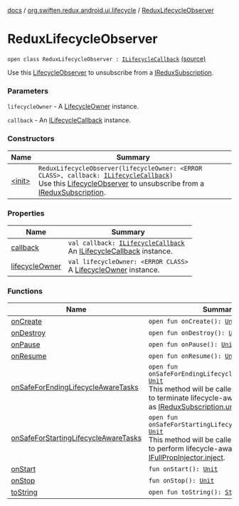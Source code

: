 [docs](../../index.md) / [org.swiften.redux.android.ui.lifecycle](../index.md) / [ReduxLifecycleObserver](./index.md)

# ReduxLifecycleObserver

`open class ReduxLifecycleObserver : `[`ILifecycleCallback`](../-i-lifecycle-callback/index.md) [(source)](https://github.com/protoman92/KotlinRedux/tree/master/android\android-lifecycle\src\main\java/org/swiften/redux/android/ui/lifecycle/AndroidLifecycle.kt#L43)

Use this [LifecycleObserver](#) to unsubscribe from a [IReduxSubscription](../../org.swiften.redux.core/-i-redux-subscription/index.md).

### Parameters

`lifecycleOwner` - A [LifecycleOwner](#) instance.

`callback` - An [ILifecycleCallback](../-i-lifecycle-callback/index.md) instance.

### Constructors

| Name | Summary |
|---|---|
| [&lt;init&gt;](-init-.md) | `ReduxLifecycleObserver(lifecycleOwner: <ERROR CLASS>, callback: `[`ILifecycleCallback`](../-i-lifecycle-callback/index.md)`)`<br>Use this [LifecycleObserver](#) to unsubscribe from a [IReduxSubscription](../../org.swiften.redux.core/-i-redux-subscription/index.md). |

### Properties

| Name | Summary |
|---|---|
| [callback](callback.md) | `val callback: `[`ILifecycleCallback`](../-i-lifecycle-callback/index.md)<br>An [ILifecycleCallback](../-i-lifecycle-callback/index.md) instance. |
| [lifecycleOwner](lifecycle-owner.md) | `val lifecycleOwner: <ERROR CLASS>`<br>A [LifecycleOwner](#) instance. |

### Functions

| Name | Summary |
|---|---|
| [onCreate](on-create.md) | `open fun onCreate(): `[`Unit`](https://kotlinlang.org/api/latest/jvm/stdlib/kotlin/-unit/index.html) |
| [onDestroy](on-destroy.md) | `open fun onDestroy(): `[`Unit`](https://kotlinlang.org/api/latest/jvm/stdlib/kotlin/-unit/index.html) |
| [onPause](on-pause.md) | `open fun onPause(): `[`Unit`](https://kotlinlang.org/api/latest/jvm/stdlib/kotlin/-unit/index.html) |
| [onResume](on-resume.md) | `open fun onResume(): `[`Unit`](https://kotlinlang.org/api/latest/jvm/stdlib/kotlin/-unit/index.html) |
| [onSafeForEndingLifecycleAwareTasks](on-safe-for-ending-lifecycle-aware-tasks.md) | `open fun onSafeForEndingLifecycleAwareTasks(): `[`Unit`](https://kotlinlang.org/api/latest/jvm/stdlib/kotlin/-unit/index.html)<br>This method will be called when it is safe to terminate lifecycle-aware tasks, such as [IReduxSubscription.unsubscribe](../../org.swiften.redux.core/-i-redux-subscription/unsubscribe.md). |
| [onSafeForStartingLifecycleAwareTasks](on-safe-for-starting-lifecycle-aware-tasks.md) | `open fun onSafeForStartingLifecycleAwareTasks(): `[`Unit`](https://kotlinlang.org/api/latest/jvm/stdlib/kotlin/-unit/index.html)<br>This method will be called when it is safe to perform lifecycle-aware tasks, such as [IFullPropInjector.inject](../../org.swiften.redux.ui/-i-prop-injector/inject.md). |
| [onStart](on-start.md) | `fun onStart(): `[`Unit`](https://kotlinlang.org/api/latest/jvm/stdlib/kotlin/-unit/index.html) |
| [onStop](on-stop.md) | `fun onStop(): `[`Unit`](https://kotlinlang.org/api/latest/jvm/stdlib/kotlin/-unit/index.html) |
| [toString](to-string.md) | `open fun toString(): `[`String`](https://kotlinlang.org/api/latest/jvm/stdlib/kotlin/-string/index.html) |
